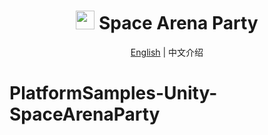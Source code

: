 <h1 align="center">
<img src='./doc/icon.png' width='30'>
<span>Space Arena Party</span>
</h1>
<p align="center">
    <a href="./README.md">English</a> | 中文介绍
</p>
<p align="center">
</p>

# PlatformSamples-Unity-SpaceArenaParty
